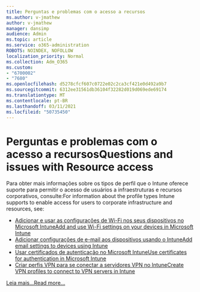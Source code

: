 ```yaml
---
title: Perguntas e problemas com o acesso a recursos
ms.author: v-jmathew
author: v-jmathew
manager: dansimp
audience: Admin
ms.topic: article
ms.service: o365-administration
ROBOTS: NOINDEX, NOFOLLOW
localization_priority: Normal
ms.collection: Adm_O365
ms.custom:
- "6700002"
- "7680"
ms.openlocfilehash: d5278cfcf607c0722e02c2ca3cf421e0d492a9b7
ms.sourcegitcommit: 6312ee31561db36104f32282d019d069ede69174
ms.translationtype: MT
ms.contentlocale: pt-BR
ms.lasthandoff: 03/11/2021
ms.locfileid: "50735450"
---
```

# <a name="questions-and-issues-with-resource-access"></a><span data-ttu-id="c2fa3-102">Perguntas e problemas com o acesso a recursos</span><span class="sxs-lookup"><span data-stu-id="c2fa3-102">Questions and issues with Resource access</span></span>

<span data-ttu-id="c2fa3-103">Para obter mais informações sobre os tipos de perfil que o Intune oferece suporte para permitir o acesso de usuários a infraestruturas e recursos corporativos, consulte:</span><span class="sxs-lookup"><span data-stu-id="c2fa3-103">For information about the profile types Intune supports to enable access for users to corporate infrastructure and resources, see:</span></span>

- [<span data-ttu-id="c2fa3-104">Adicionar e usar as configurações de Wi-Fi nos seus dispositivos no Microsoft Intune</span><span class="sxs-lookup"><span data-stu-id="c2fa3-104">Add and use Wi-Fi settings on your devices in Microsoft Intune</span></span>](https://docs.microsoft.com/mem/intune/configuration/wi-fi-settings-configure)
- [<span data-ttu-id="c2fa3-105">Adicionar configurações de e-mail aos dispositivos usando o Intune</span><span class="sxs-lookup"><span data-stu-id="c2fa3-105">Add email settings to devices using Intune</span></span>](https://docs.microsoft.com/mem/intune/configuration/email-settings-configure)
- [<span data-ttu-id="c2fa3-106">Usar certificados de autenticação no Microsoft Intune</span><span class="sxs-lookup"><span data-stu-id="c2fa3-106">Use certificates for authentication in Microsoft Intune</span></span>](https://docs.microsoft.com/mem/intune/protect/certificates-configure)
- [<span data-ttu-id="c2fa3-107">Criar perfis VPN para se conectar a servidores VPN no Intune</span><span class="sxs-lookup"><span data-stu-id="c2fa3-107">Create VPN profiles to connect to VPN servers in Intune</span></span>](https://docs.microsoft.com/mem/intune/configuration/vpn-settings-configure)

[<span data-ttu-id="c2fa3-108">Leia mais...</span><span class="sxs-lookup"><span data-stu-id="c2fa3-108">Read more...</span></span>](https://docs.microsoft.com/mem/intune/configuration/device-profile-troubleshoot)
